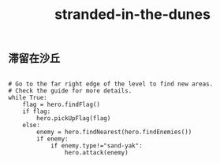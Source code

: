 ﻿---
layout: default
title: stranded-in-the-dunes
---
## 滞留在沙丘
```

# Go to the far right edge of the level to find new areas.
# Check the guide for more details.
while True:
    flag = hero.findFlag()
    if flag:
        hero.pickUpFlag(flag)
    else:
        enemy = hero.findNearest(hero.findEnemies())
        if enemy:
            if enemy.type!="sand-yak":
                hero.attack(enemy)

```
